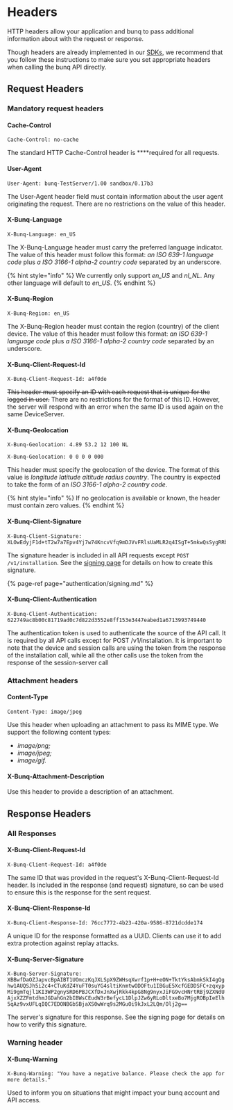 # Headers

HTTP headers allow your application and bunq to pass additional information about with the request or response. 

Though headers are already implemented in our [SDKs](https://github.com/bunq), we recommend that you follow these instructions to make sure you set appropriate headers when calling the bunq API directly.

## Request Headers

### Mandatory request headers

#### **Cache-Control**

`Cache-Control: no-cache`

The standard HTTP Cache-Control header is ****required for all requests.

#### **User-Agent**

`User-Agent: bunq-TestServer/1.00 sandbox/0.17b3`

The User-Agent header field must contain information about the user agent originating the request. There are no restrictions on the value of this header.

#### **X-Bunq-Language**

`X-Bunq-Language: en_US`

The X-Bunq-Language header must carry the preferred language indicator. The value of this header must follow this format: _an ISO 639-1 language code_ plus _a ISO 3166-1 alpha-2 country code_ separated by an underscore.

{% hint style="info" %}
We currently only support _en\_US_ and _nl\_NL_. Any other language will default to _en\_US_.
{% endhint %}

#### **X-Bunq-Region**

`X-Bunq-Region: en_US`

The X-Bunq-Region header must contain the region \(country\) of the client device. The value of this header  must follow this format: _an ISO 639-1 language code_ plus _a ISO 3166-1 alpha-2 country code_ separated by an underscore.

#### **X-Bunq-Client-Request-Id**

`X-Bunq-Client-Request-Id: a4f0de`

~~This header must specify an ID with each request that is unique for the logged in user.~~ There are no restrictions for the format of this ID. However, the server will respond with an error when the same ID is used again on the same DeviceServer.

#### **X-Bunq-Geolocation**

`X-Bunq-Geolocation: 4.89 53.2 12 100 NL`

`X-Bunq-Geolocation: 0 0 0 0 000`

This header must specify the geolocation of the device. The format of this value is _longitude latitude altitude radius country_. The country is expected to take the form of an _ISO 3166-1 alpha-2 country code_. 

{% hint style="info" %}
If no geolocation is available or known, the header must contain zero values.
{% endhint %}

#### **X-Bunq-Client-Signature**

```text
X-Bunq-Client-Signature: 
XLOwEdyjF1d+tT2w7a7Epv4Yj7w74KncvVfq9mDJVvFRlsUaMLR2q4ISgT+5mkwQsSygRRbooxBqydw7IkqpuJay9g8eOngsFyIxSgf2vXGAQatLm47tLoUFGSQsRiYoKiTKkgBwA+/3dIpbDWd+Z7LEYVbHaHRKkEY9TJ22PpDlVgLLVaf2KGRiZ+9/+0OUsiiF1Fkd9aukv0iWT6N2n1P0qxpjW0aw8mC1nBSJuuk5yKtDCyQpqNyDQSOpQ8V56LNWM4Px5l6SQMzT8r6zk5DvrMAB9DlcRdUDcp/U9cg9kACXIgfquef3s7R8uyOWfKLSNBQpdVIpzljwNKI1Q
```

The signature header is included in all API requests except `POST /v1/installation`. See the [signing page](https://lexy.gitbook.io/bunq/basics/authentication/signing) for details on how to create this signature.

{% page-ref page="authentication/signing.md" %}

#### **X-Bunq-Client-Authentication**

`X-Bunq-Client-Authentication: 622749ac8b00c81719ad0c7d822d3552e8ff153e3447eabed1a6713993749440`

The authentication token is used to authenticate the source of the API call. It is required by all API calls except for POST /v1/installation. It is important to note that the device and session calls are using the token from the response of the installation call, while all the other calls use the token from the response of the session-server call

### Attachment headers

#### **Content-Type**

`Content-Type: image/jpeg`

Use this header when uploading an attachment to pass its MIME type. We support the following content types: 

* _image/png;_
* _image/jpeg;_
* _image/gif._

#### **X-Bunq-Attachment-Description**

Use this header to provide a description of an attachment.

## Response Headers

### All Responses

#### **X-Bunq-Client-Request-Id**

`X-Bunq-Client-Request-Id: a4f0de`

The same ID that was provided in the request's X-Bunq-Client-Request-Id header. Is included in the response \(and request\) signature, so can be used to ensure this is the response for the sent request.

#### **X-Bunq-Client-Response-Id**

`X-Bunq-Client-Response-Id: 76cc7772-4b23-420a-9586-8721dcdde174`

A unique ID for the response formatted as a UUID. Clients can use it to add extra protection against replay attacks.

#### **X-Bunq-Server-Signature**

`X-Bunq-Server-Signature: XBBwfDaOZJapvcBpAIBT1UOmczKqJXLSpX9ZWHsqXwrf1p+H+eON+TktYksAbmkSkI4gQghw1AUQSJh5i2c4+CTuKdZ4YuFT0suYG4sltiKnmtwODOFtu1IBGuE5XcfGEDDSFC+zqxypMi9gmTqjl1KI3WP2gnySRD6PBJCXfDxJnXwjRkk4kpG8Ng9nyxJiFG9vcHNrtRBj9ZXNdUAjxXZZFmtdhmJGDahGn2bIBWsCEudW3rBefycL1DlpJZw6yRLoDltxeBo7MjgROBpIeElh5qAz9vxUFLqIQC7EDONBGbSBjaXS0wWrq9s2MGuOi9kJxL2LQm/Olj2g==`

The server's signature for this response. See the signing page for details on how to verify this signature.

### Warning header

#### **X-Bunq-Warning**

`X-Bunq-Warning: "You have a negative balance. Please check the app for more details."`

Used to inform you on situations that might impact your bunq account and API access.  


